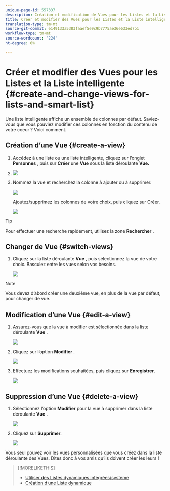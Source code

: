 ```yaml
---
unique-page-id: 557337
description: Création et modification de Vues pour les Listes et la Liste intelligente - Documentation sur le marketing - Documentation sur les produits
title: Créer et modifier des Vues pour les Listes et la Liste intelligente
translation-type: tm+mt
source-git-commit: e149133a5383faaef5e9c9b7775ae36e633ed7b1
workflow-type: tm+mt
source-wordcount: '224'
ht-degree: 0%

---
```



# Créer et modifier des Vues pour les Listes et la Liste intelligente {#create-and-change-views-for-lists-and-smart-list}

Une liste intelligente affiche un ensemble de colonnes par défaut. Saviez-vous que vous pouviez modifier ces colonnes en fonction du contenu de votre coeur ? Voici comment.

## Création d’une Vue {#create-a-view}

1. Accédez à une liste ou une liste intelligente, cliquez sur l’onglet **Personnes** , puis sur **Créer** une **Vue** sous la liste déroulante **Vue.**
1. ![](assets/smartlist-createview.png)

1. Nommez la vue et recherchez la colonne à ajouter ou à supprimer.

   ![](assets/image2014-9-12-11-3a23-3a53.png)

   Ajoutez/supprimez les colonnes de votre choix, puis cliquez sur Créer.

   ![](assets/image2014-9-12-11-3a24-3a7.png)

>[!TIP]
>
>Pour effectuer une recherche rapidement, utilisez la zone **Rechercher** .

## Changer de Vue {#switch-views}

1. Cliquez sur la liste déroulante **Vue** , puis sélectionnez la vue de votre choix. Basculez entre les vues selon vos besoins.

   ![](assets/smartlist-customviewchoose.png)

>[!NOTE]
>
> Vous devez d’abord créer une deuxième vue, en plus de la vue par défaut, pour changer de vue.

## Modification d’une Vue {#edit-a-view}

1. Assurez-vous que la vue à modifier est sélectionnée dans la liste déroulante **Vue** .

   ![](assets/smartlist-customviewchoose.png)

1. Cliquez sur l’option **Modifier** .

   ![](assets/smartlist-editcustomview.png)

1. Effectuez les modifications souhaitées, puis cliquez sur **Enregistrer**.

   ![](assets/image2014-9-12-11-3a27-3a19.png)



## Suppression d’une Vue {#delete-a-view}

1. Sélectionnez l’option **Modifier** pour la vue à supprimer dans la liste déroulante **Vue** .

   ![](assets/smartlist-editcustomview.png)

1. Cliquez sur **Supprimer**.

   ![](assets/image2014-9-12-11-3a27-3a39.png)

Vous seul pouvez voir les vues personnalisées que vous créez dans la liste déroulante des Vues. Dites donc à vos amis qu’ils doivent créer les leurs !

>[!MORELIKETHIS]
>
>* [Utiliser des Listes dynamiques intégrées/système](use-built-in-system-smart-lists.md)
>* [Création d’une Liste dynamique](../../../../product-docs/core-marketo-concepts/smart-lists-and-static-lists/creating-a-smart-list/create-a-smart-list.md)

>



